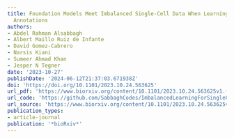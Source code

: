 ```yaml
---
title: Foundation Models Meet Imbalanced Single-Cell Data When Learning Cell Type
  Annotations
authors:
- Abdel Rahman Alsabbagh
- Albert Maillo Ruiz de Infante
- David Gomez-Cabrero
- Narsis Kiani
- Sumeer Ahmad Khan
- Jesper N Tegner
date: '2023-10-27'
publishDate: '2024-06-12T21:37:03.671938Z'
doi: 'https://doi.org/10.1101/2023.10.24.563625'
url_pdf: 'https://www.biorxiv.org/content/10.1101/2023.10.24.563625v1.full.pdf'
url_code: 'https://github.com/SabbaghCodes/ImbalancedLearningForSingleCellFoundationModels'
url_source: 'https://www.biorxiv.org/content/10.1101/2023.10.24.563625v1.abstract'
publication_types:
- article-journal
publication: '*bioRxiv*'
---
```

